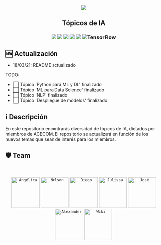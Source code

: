 <p align="center">
    <br>
    <a href="https://www.facebook.com/acecom.uni">
    <img src="https://i.imgur.com/SPrRIfs.png"/>
    </a>
    <br>
</p>

<h2 align="center">
<p>Tópicos de IA</p>
</h2>

<h3 align="center">
<p></p>
<img src="https://img.shields.io/badge/Python-3776AB?style=for-the-badge&logo=python&logoColor=white" />
<img src="https://img.shields.io/badge/Flask-000000?style=for-the-badge&logo=flask&logoColor=white" />
<img src="https://img.shields.io/badge/Amazon_AWS-232F3E?style=for-the-badge&logo=amazon-aws&logoColor=white" />
<img src="https://img.shields.io/badge/Docker-2CA5E0?style=for-the-badge&logo=docker&logoColor=white" />
<img src="https://img.shields.io/badge/PyTorch%20-%23EE4C2C.svg?&style=for-the-badge&logo=PyTorch&logoColor=white" />
<img alt="TensorFlow" src="https://img.shields.io/badge/TensorFlow%20-%23FF6F00.svg?&style=for-the-badge&logo=TensorFlow&logoColor=white" />
<p></p>
</h3>


## 🆕 Actualización
- 18/03/21: README actualizado

 TODO:
- ⬜️ Tópico 'Python para ML y DL' finalizado
- ⬜️ Tópico 'ML para Data Science' finalizado
- ⬜️ Tópico 'NLP' finalizado
- ⬜️ Tópico 'Despliegue de modelos' finalizado

## ℹ️ Descripción
En este repositorio encontrarás diversidad de tópicos de IA, dictados por miembros de ACECOM. El repositorio se actualizará en función de los nuevos temas que sean de interés para los miembros.

## 🛡️ Team
<br/>
<p align="center">
  <code><img width="90" height="100" src="https://scontent.flim4-2.fna.fbcdn.net/v/t1.0-9/84358955_649723019133351_6916844281005080576_o.jpg?_nc_cat=111&ccb=1-3&_nc_sid=09cbfe&_nc_eui2=AeFqlrZ0BlAwcBshttmf8yQI-4CGvHDplcv7gIa8cOmVy2nYfZrGHaUFouuqZBFgQbcDGbfwyKSYwNlUfUG1sqDC&_nc_ohc=2rgcf4RCtT0AX_i7pjg&_nc_ht=scontent.flim4-2.fna&oh=4c99165d3477b1de39d1d355ca56749e&oe=607C0841" alt="Angélica"></code>
  <code><img width="90" height="100" src="https://scontent.flim4-3.fna.fbcdn.net/v/t1.0-9/68777843_10217191928303860_6504963535863283712_n.jpg?_nc_cat=110&ccb=1-3&_nc_sid=09cbfe&_nc_eui2=AeGed5qPb0v19IaTfsOUZoXC0iFmLWpZVTjSIWYtallVOHixsSDxfGd2q_drDKnmNokcxO8tkPEat8MCZouZI-Bz&_nc_ohc=zLvyFWD3kGsAX-ZaXn8&_nc_ht=scontent.flim4-3.fna&oh=b2ec8500eb93af3b15372f82c44bf800&oe=607B06AE" alt="Nelson"></code>
  <code><img width="90" height="100" src="https://scontent.flim4-3.fna.fbcdn.net/v/t1.0-9/55630449_2321847314543969_2477058096602546176_o.jpg?_nc_cat=106&ccb=1-3&_nc_sid=09cbfe&_nc_eui2=AeEWXfic_SwuoMnu95HLFM2Fu75h8YgGpo27vmHxiAamjQLBtXO8flXGSUvgVArKjx9yNA6h8XoYx6dmpT9O-kff&_nc_ohc=nfaajgqRYjUAX9bPs74&_nc_ht=scontent.flim4-3.fna&oh=1740bb5ecb88a0272d1a4d3109c8520d&oe=607C3DE4" alt="Diego"></code>
  <code><img width="90" height="100"  src="https://scontent.flim4-3.fna.fbcdn.net/v/t1.0-9/90202062_2841453419308195_3240342706441945088_n.jpg?_nc_cat=107&ccb=1-3&_nc_sid=09cbfe&_nc_eui2=AeG1m2j_8PdGLO-u9amCL0XgTg76yEmp-HdODvrISan4d6QK6Q7JUv3R-wDLbZL--KpUVmV4jqv9PbEnWQ1-umOx&_nc_ohc=buolW1NhtkYAX9-ePfG&_nc_ht=scontent.flim4-3.fna&oh=79ce826c71db8b23be578538f7acdaa4&oe=607B380A" alt="Julissa"></code>
  <code><img width="90" height="100" src="https://scontent.flim4-3.fna.fbcdn.net/v/t1.0-9/11205163_1097234696959543_6752890147854392935_n.jpg?_nc_cat=106&ccb=1-3&_nc_sid=174925&_nc_eui2=AeGzsXZ4hHEQDr3ceeUeOp48agEhCF2FXdZqASEIXYVd1hyPhP2kuUjR8XxSZLiOtfaSdl3V2VusdxtxUJTjeVoI&_nc_ohc=fb5Qxmgi53AAX-pN9mY&_nc_ht=scontent.flim4-3.fna&oh=775fc7fdaca1b6c91a11cbdead7a1ef5&oe=607C1616" alt="José"></code>
  <code><img width="90" height="100" src="https://scontent.flim4-3.fna.fbcdn.net/v/t1.0-9/52606111_114657473002335_2805001282266333184_o.jpg?_nc_cat=107&ccb=1-3&_nc_sid=09cbfe&_nc_eui2=AeFHTFlTck0PUhPq85xehSeDPUKqwUj6asM9QqrBSPpqw4t8o3csMZMcWM4vwnDPg1z0M-CPAzcjBHPHbZ-_9sU9&_nc_ohc=TkfLT22jcPkAX-sar5k&_nc_oc=AQmvpshqCtOu2L5D2wHXEPrYZ6KxgJiRPSoRlnJyqsLQET-kfFSDZRg0vgaKeLtbt6I&_nc_ht=scontent.flim4-3.fna&oh=af728b180bd8a026a1c61102823b7340&oe=607C18A6" alt="Alexander"></code>
  <code><img width="90" height="100" src="https://scontent.flim4-2.fna.fbcdn.net/v/t31.0-8/21743849_112323696177948_4413612290920641257_o.jpg?_nc_cat=100&ccb=1-3&_nc_sid=174925&_nc_eui2=AeEmvbrZ87MX4lVCHisy_9_DGNL6FBd4lYIY0voUF3iVgtpgOF-4JtrwaUsxKAFldmGkBVvfDFORvrH1V2xfqtJH&_nc_ohc=ROd_NOjiuZsAX8LT4kh&_nc_ht=scontent.flim4-2.fna&oh=440515385063bebc585ae64edb2a1f81&oe=607BC84D" alt="Wiki"></code>
</p>
<br/>
